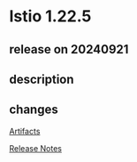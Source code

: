 # Istio 1.22.5

## release on 20240921
## description
## changes
<a href="http://gcsweb.istio.io/gcs/istio-release/releases/1.22.5/" rel="nofollow">Artifacts</a>  

<a href="https://istio.io/news/releases/1.22.x/announcing-1.22.5/" rel="nofollow">Release Notes</a>


